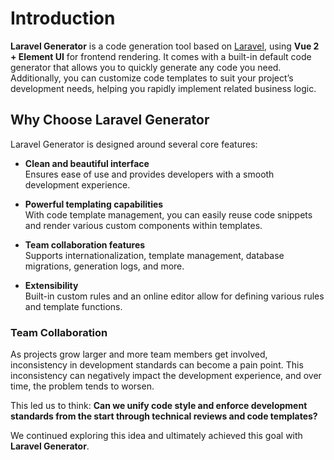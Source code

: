 # Introduction

**Laravel Generator** is a code generation tool based on [Laravel](https://laravel.com/), using **Vue 2 + Element UI** for frontend rendering. It comes with a built-in default code generator that allows you to quickly generate any code you need. Additionally, you can customize code templates to suit your project’s development needs, helping you rapidly implement related business logic.


## Why Choose Laravel Generator

Laravel Generator is designed around several core features:

- **Clean and beautiful interface**  
  Ensures ease of use and provides developers with a smooth development experience.

- **Powerful templating capabilities**  
  With code template management, you can easily reuse code snippets and render various custom components within templates.

- **Team collaboration features**  
  Supports internationalization, template management, database migrations, generation logs, and more.

- **Extensibility**  
  Built-in custom rules and an online editor allow for defining various rules and template functions.


### Team Collaboration

As projects grow larger and more team members get involved, inconsistency in development standards can become a pain point. This inconsistency can negatively impact the development experience, and over time, the problem tends to worsen.

This led us to think: **Can we unify code style and enforce development standards from the start through technical reviews and code templates?**

We continued exploring this idea and ultimately achieved this goal with **Laravel Generator**.
